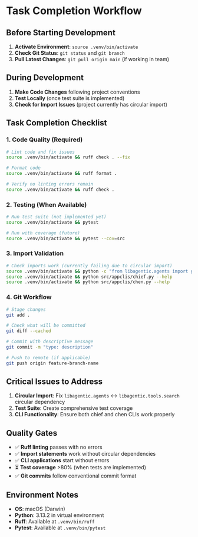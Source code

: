 # Task Completion Workflow

## Before Starting Development
1. **Activate Environment**: `source .venv/bin/activate`
2. **Check Git Status**: `git status` and `git branch`
3. **Pull Latest Changes**: `git pull origin main` (if working in team)

## During Development
1. **Make Code Changes** following project conventions
2. **Test Locally** (once test suite is implemented)
3. **Check for Import Issues** (project currently has circular import)

## Task Completion Checklist

### 1. Code Quality (Required)
```bash
# Lint code and fix issues
source .venv/bin/activate && ruff check . --fix

# Format code
source .venv/bin/activate && ruff format .

# Verify no linting errors remain  
source .venv/bin/activate && ruff check .
```

### 2. Testing (When Available)
```bash
# Run test suite (not implemented yet)
source .venv/bin/activate && pytest

# Run with coverage (future)
source .venv/bin/activate && pytest --cov=src
```

### 3. Import Validation
```bash
# Check imports work (currently failing due to circular import)
source .venv/bin/activate && python -c "from libagentic.agents import get_chief_agent"
source .venv/bin/activate && python src/appclis/chief.py --help
source .venv/bin/activate && python src/appclis/chen.py --help
```

### 4. Git Workflow
```bash
# Stage changes
git add .

# Check what will be committed
git diff --cached

# Commit with descriptive message
git commit -m "type: description"

# Push to remote (if applicable)
git push origin feature-branch-name
```

## Critical Issues to Address
1. **Circular Import**: Fix `libagentic.agents` ↔ `libagentic.tools.search` circular dependency
2. **Test Suite**: Create comprehensive test coverage
3. **CLI Functionality**: Ensure both chief and chen CLIs work properly

## Quality Gates
- ✅ **Ruff linting** passes with no errors
- ✅ **Import statements** work without circular dependencies  
- ✅ **CLI applications** start without errors
- ⏳ **Test coverage** >80% (when tests are implemented)
- ✅ **Git commits** follow conventional commit format

## Environment Notes
- **OS**: macOS (Darwin)
- **Python**: 3.13.2 in virtual environment
- **Ruff**: Available at `.venv/bin/ruff`
- **Pytest**: Available at `.venv/bin/pytest`